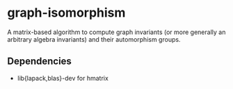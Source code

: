 # graph-isomorphism

A matrix-based algorithm to compute graph invariants (or more generally an
        arbitrary algebra invariants) and their automorphism groups.

## Dependencies

- lib{lapack,blas}-dev for hmatrix
